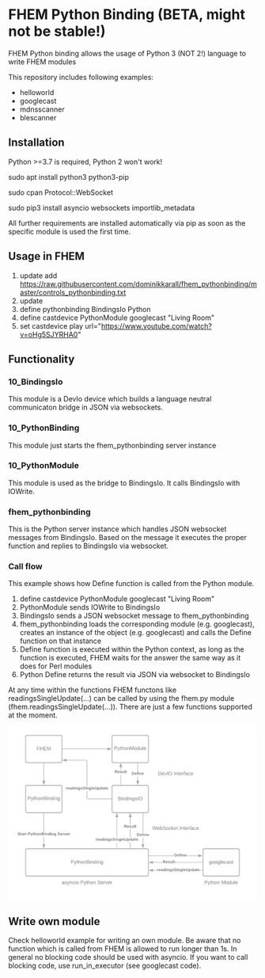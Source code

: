 # FHEM Python Binding (BETA, might not be stable!)

FHEM Python binding allows the usage of Python 3 (NOT 2!) language to write FHEM modules

This repository includes following examples:
 - helloworld
 - googlecast
 - mdnsscanner
 - blescanner

## Installation
Python >=3.7 is required, Python 2 won't work!

sudo apt install python3 python3-pip

sudo cpan Protocol::WebSocket

sudo pip3 install asyncio websockets importlib_metadata

All further requirements are installed automatically via pip as soon as the specific module is used the first time.
 
## Usage in FHEM
 1. update add https://raw.githubusercontent.com/dominikkarall/fhem_pythonbinding/master/controls_pythonbinding.txt
 2. update
 3. define pythonbinding BindingsIo Python
 4. define castdevice PythonModule googlecast "Living Room"
 5. set castdevice play url="https://www.youtube.com/watch?v=oHg5SJYRHA0"

## Functionality

### 10_BindingsIo
This module is a DevIo device which builds a language neutral communicaton bridge in JSON via websockets.
### 10_PythonBinding
This module just starts the fhem_pythonbinding server instance
### 10_PythonModule
This module is used as the bridge to BindingsIo. It calls BindingsIo with IOWrite.
### fhem_pythonbinding
This is the Python server instance which handles JSON websocket messages from BindingsIo. Based on the message it executes the proper function and replies to BindingsIo via websocket.

### Call flow
This example shows how Define function is called from the Python module.
 1. define castdevice PythonModule googlecast "Living Room"
 2. PythonModule sends IOWrite to BindingsIo
 3. BindingsIo sends a JSON websocket message to fhem_pythonbinding
 4. fhem_pythonbinding loads the corresponding module (e.g. googlecast), creates an instance of the object (e.g. googlecast) and calls the Define function on that instance
 5. Define function is executed within the Python context, as long as the function is executed, FHEM waits for the answer the same way as it does for Perl modules
 6. Python Define returns the result via JSON via websocket to BindingsIo

At any time within the functions FHEM functons like readingsSingleUpdate(...) can be called by using the fhem.py module (fhem.readingsSingleUpdate(...)). There are just a few functions supported at the moment.

![Flow Chart](/flowchart.png)

## Write own module
Check helloworld example for writing an own module. Be aware that no function which is called from FHEM is allowed to run longer than 1s. In general no blocking code should be used with asyncio. If you want to call blocking code, use run_in_executor (see googlecast code).
